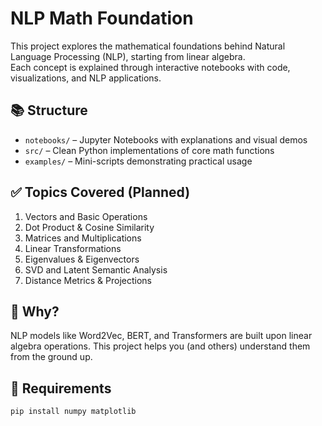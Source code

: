 # NLP Math Foundation

This project explores the mathematical foundations behind Natural Language Processing (NLP), starting from linear algebra.  
Each concept is explained through interactive notebooks with code, visualizations, and NLP applications.

## 📚 Structure

- `notebooks/` – Jupyter Notebooks with explanations and visual demos
- `src/` – Clean Python implementations of core math functions
- `examples/` – Mini-scripts demonstrating practical usage

## ✅ Topics Covered (Planned)

1. Vectors and Basic Operations  
2. Dot Product & Cosine Similarity  
3. Matrices and Multiplications  
4. Linear Transformations  
5. Eigenvalues & Eigenvectors  
6. SVD and Latent Semantic Analysis  
7. Distance Metrics & Projections  

## 🧠 Why?

NLP models like Word2Vec, BERT, and Transformers are built upon linear algebra operations. This project helps you (and others) understand them from the ground up.

## 🔧 Requirements

```bash
pip install numpy matplotlib
